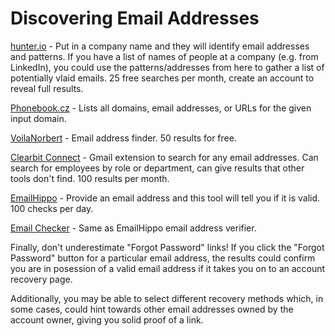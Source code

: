 # Discovering Email Addresses
[hunter.io](https://hunter.io/) - Put in a company name and they will identify email addresses and patterns. If you have a list of names of people at a company (e.g. from LinkedIn), you could use the patterns/addresses from here to gather a list of potentially vlaid emails. 25 free searches per month, create an account to reveal full results.  

[Phonebook.cz](https://phonebook.cz/) - Lists all domains, email addresses, or URLs for the given input domain.  

[VoilaNorbert](https://www.voilanorbert.com/) - Email address finder. 50 results for free.

[Clearbit Connect](https://connect.clearbit.com/) - Gmail extension to search for any email addresses. Can search for employees by role or department, can give results that other tools don't find. 100 results per month.

[EmailHippo](https://tools.emailhippo.com/) - Provide an email address and this tool will tell you if it is valid. 100 checks per day.

[Email Checker](https://email-checker.net/) - Same as EmailHippo email address verifier.

Finally, don't underestimate "Forgot Password" links! If you click the "Forgot Password" button for a particular email address, the results could confirm you are in posession of a valid email address if it takes you on to an account recovery page.

Additionally, you may be able to select different recovery methods which, in some cases, could hint towards other email addresses owned by the account owner, giving you solid proof of a link.